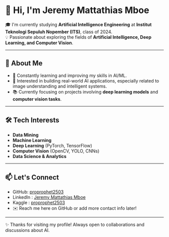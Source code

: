 # 👋 Hi, I'm Jeremy Mattathias Mboe  

🎓 I'm currently studying **Artificial Intelligence Engineering** at **Institut Teknologi Sepuluh Nopember (ITS)**, class of 2024.  
💡 Passionate about exploring the fields of **Artificial Intelligence, Deep Learning, and Computer Vision**.  

---

## 🔎 About Me
- 🌱 Constantly learning and improving my skills in AI/ML.  
- 🤖 Interested in building real-world AI applications, especially related to image understanding and intelligent systems.  
- 📚 Currently focusing on projects involving **deep learning models** and **computer vision tasks**.  

---

## 🛠️ Tech Interests
- **Data Mining**
- **Machine Learning**  
- **Deep Learning** (PyTorch, TensorFlow)  
- **Computer Vision** (OpenCV, YOLO, CNNs)  
- **Data Science & Analytics**  

---

## 📫 Let's Connect
-  GitHub: [proprophet2503](https://github.com/proprophet2503)
-  LinkedIn : [Jeremy Mattathias Mboe](www.linkedin.com/in/jeremy-mattathias-mboe-68776320b)
-  Kaggle : [proprophet2503](https://www.kaggle.com/jeremymattathiasmboe)
- ✉️ Reach me here on GitHub or add more contact info later!  

---

✨ Thanks for visiting my profile! Always open to collaborations and discussions about AI.
